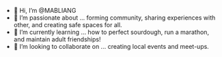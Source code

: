 - 👋 Hi, I’m @MABLIANG
- 👀 I’m passionate about ... forming community, sharing experiences with other, and creating safe spaces for all.
- 🌱 I’m currently learning ... how to perfect sourdough, run a marathon, and maintain adult friendships!
- 💞️ I’m looking to collaborate on ... creating local events and meet-ups.


<!---
MABLIANG/MABLIANG is a ✨ special ✨ repository because its `README.md` (this file) appears on your GitHub profile.
You can click the Preview link to take a look at your changes.
--->

